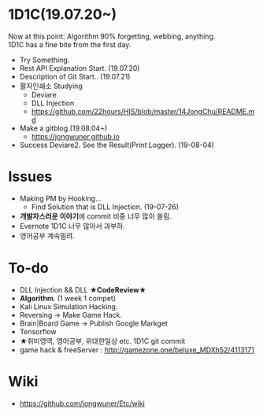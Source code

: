 # 1D1C(19.07.20~)

Now at this point: Algorithm 90% forgetting, webbing, anything. <br>
1D1C has a fine bite from the first day.<br>
- Try Something.
- Rest API Explanation Start. (19.07.20)
- Description of Git Start.. (19.07.21)
- 활자인쇄소 Studying
  - Deviare
  - DLL Injection
  - https://github.com/22hours/HIS/blob/master/14JongChu/README.md
- Make a gitblog.(19.08.04~)
  - https://jongwuner.github.io
- Success Deviare2. 
    See the Result(Print Logger). (19-08-04)

# Issues
- Making PM by Hooking...<br>
   - Find Solution that is DLL Injection. (19-07-26)
- **개발자스러운 이야기**에 commit 비중 너무 많이 쏠림.
- Evernote 1D1C 너무 많아서 과부하. 
- 영어공부 계속밀려.

# To-do
- DLL Injection && DLL **★CodeReview★**
- **Algorithm**. (1 week 1 compet)
- Kali Linux Simulation Hacking.
- Reversing -> Make Game Hack.
- Brain|Board Game -> Publish Google Markget
- Tensorflow
- ★취미영역, 영어공부, 위대한일상 etc. 1D1C git commit
- game hack & freeServer : http://gamezone.one/beluxe_MDXh52/4113171

# Wiki
- https://github.com/jongwuner/Etc/wiki
